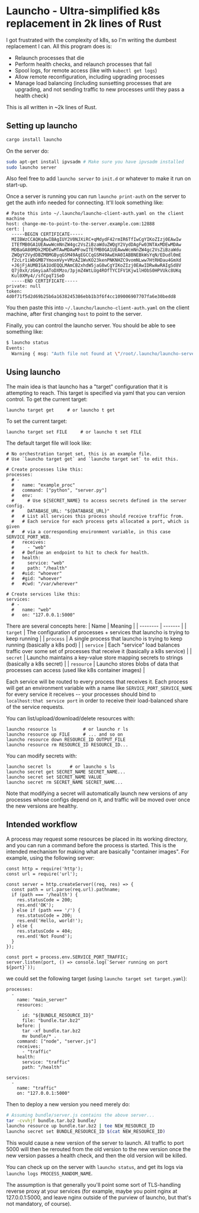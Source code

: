 # Launcho - Ultra-simplified k8s replacement in 2k lines of Rust

I got frustrated with the complexity of k8s, so I'm writing the dumbest replacement I can.
All this program does is:
* Relaunch processes that die
* Perform health checks, and relaunch processes that fail
* Spool logs, for remote access (like with `kubectl get logs`)
* Allow remote reconfiguration, including upgrading processes
* Manage load balancing (including sunsetting processes that are upgrading, and not sending traffic to new processes until they pass a health check)

This is all written in ~2k lines of Rust.

## Setting up launcho

```bash
cargo install launcho
```

On the server do:
```bash
sudo apt-get install ipvsadm # Make sure you have ipvsadm installed
sudo launcho server
```
Also feel free to add `launcho server` to `init.d` or whatever to make it run on start-up.

Once a server is running you can run `launcho print-auth` on the server to get the auth info needed for connecting. It'll look something like:
```
# Paste this into ~/.launcho/launcho-client-auth.yaml on the client machine
host: change-me-to-point-to-the-server.example.com:12888
cert: |
  -----BEGIN CERTIFICATE-----
  MIIBWzCCAQKgAwIBAgIUY2V0NJXiRC+qMdydF42rmIR6TfIwCgYIKoZIzj0EAwIw
  ITEfMB0GA1UEAwwWcmNnZW4gc2VsZiBzaWduZWQgY2VydDAgFw03NTAxMDEwMDAw
  MDBaGA80MDk2MDEwMTAwMDAwMFowITEfMB0GA1UEAwwWcmNnZW4gc2VsZiBzaWdu
  ZWQgY2VydDBZMBMGByqGSM49AgEGCCqGSM49AwEHA0IABBNEBkWsYqN/EDudl0mE
  f2cLr1iWbGMB7YmoxmVy+VMzAZ1WvKO23kenPNKNHZC9vomNLww7HtRHDau4GmXd
  +J6jFjAUMBIGA1UdEQQLMAmCB2xhdW5jaG8wCgYIKoZIzj0EAwIDRwAwRAIgSd8V
  Q7j0xX/zGmyiaAToDXMzo/3pjmZ4WtLUg4ROfTYCIFV1Kjw1lHObS0HPVUkc8UKq
  Kul0XMy4//sfCpqT1SeD
  -----END CERTIFICATE-----
private: null
token: 4d0f71f5d2d69b25b6a1638245386ebb1b3f6f4cc109006907707fa6e30bedd8
```
You then paste this into `~/.launcho/launcho-client-auth.yaml` on the client machine, after first changing `host` to point to the server.

Finally, you can control the launcho server. You should be able to see something like:
```bash
$ launcho status
Events:
  Warning { msg: "Auth file not found at \"/root/.launcho/launcho-server-auth.yaml\" -- generating a new one" }
```

## Using launcho

The main idea is that launcho has a "target" configuration that it is attempting to reach.
This target is specified via yaml that you can version control.
To get the current target:
```
launcho target get     # or launcho t get
```
To set the current target:
```
launcho target set FILE     # or launcho t set FILE
```

The default target file will look like:
```
# No orchestration target set, this is an example file.
# Use `launcho target get` and `launcho target set` to edit this.

# Create processes like this:
processes:
  # -
  #   name: "example_proc"
  #   command: ["python", "server.py"]
  #   env:
  #     # Use ${SECRET_NAME} to access secrets defined in the server config.
  #     DATABASE_URL: "${DATABASE_URL}"
  #   # List all services this process should receive traffic from.
  #   # Each service for each process gets allocated a port, which is given
  #   # via a corresponding environment variable, in this case SERVICE_PORT_WEB.
  #   receives:
  #     - "web"
  #   # Define an endpoint to hit to check for health.
  #   health:
  #     service: "web"
  #     path: "/health"
  #   #uid: "whoever"
  #   #gid: "whoever"
  #   #cwd: "/var/wherever"

# Create services like this:
services:
  # -
  #   name: "web"
  #   on: "127.0.0.1:5000"
```

There are several concepts here:
| Name     | Meaning |
| -------- | ------- |
| `target` | The configuration of processes + services that launcho is trying to keep running |
| `process` | A single process that launcho is trying to keep running (basically a k8s pod) |
| `service` | Each "service" load balances traffic over some set of processes that receive it (basically a k8s service) |
| `secret` | Launcho maintains a key-value store mapping secrets to strings (basically a k8s secret) |
| `resource` | Launcho stores blobs of data that processes can access (used like k8s container images) |

Each service will be routed to every process that receives it.
Each process will get an environment variable with a name like `SERVICE_PORT_SERVICE_NAME` for every service it receives -- your processes should bind to `localhost:that service port` in order to receive their load-balanced share of the service requests.

You can list/upload/download/delete resources with:
```
launcho resource ls          # or launcho r ls
launcho resource up FILE     # ... and so on
launcho resource down RESOURCE_ID OUTPUT_FILE
launcho resource rm RESOURCE_ID RESOURCE_ID...
```

You can modify secrets with:
```
launcho secret ls       # or launcho s ls
launcho secret get SECRET_NAME SECRET_NAME... 
launcho secret set SECRET_NAME VALUE
launcho secret rm SECRET_NAME SECRET_NAME...
```
Note that modifying a secret will automatically launch new versions of any processes whose configs depend on it, and traffic will be moved over once the new versions are healthy.

## Intended workflow

A process may request some resources be placed in its working directory, and you can run a command before the process is started.
This is the intended mechanism for making what are basically "container images".
For example, using the following server:
```
const http = require('http');
const url = require('url');

const server = http.createServer((req, res) => {
  const path = url.parse(req.url).pathname;
  if (path === '/health') {
    res.statusCode = 200;
    res.end('OK');
  } else if (path === '/') {
    res.statusCode = 200;
    res.end('Hello, world!');
  } else {
    res.statusCode = 404;
    res.end('Not Found');
  }
});

const port = process.env.SERVICE_PORT_TRAFFIC;
server.listen(port, () => console.log(`Server running on port ${port}`));
```

we could set the following target (using `launcho target set target.yaml`):

```
processes:
  -
    name: "main_server"
    resources:
    -
      id: "${BUNDLE_RESOURCE_ID}"
      file: "bundle.tar.bz2"
    before: |
      tar -xf bundle.tar.bz2
      mv bundle/* .
    command: ["node", "server.js"]
    receives:
      - "traffic"
    health:
      service: "traffic"
      path: "/health"

services:
  -
    name: "traffic"
    on: "127.0.0.1:5000"
```

Then to deploy a new version you need merely do:
```bash
# Assuming bundle/server.js contains the above server...
tar -cvvhjf bundle.tar.bz2 bundle/
launcho resource up bundle.tar.bz2 | tee NEW_RESOURCE_ID
launcho secret set BUNDLE_RESOURCE_ID $(cat NEW_RESOURCE_ID)
```
This would cause a new version of the server to launch.
All traffic to port 5000 will then be rerouted from the old version to the new version once the new version passes a health check, and then the old version will be killed.

You can check up on the server with `launcho status`, and get its logs via `launcho logs PROCESS_RANDOM_NAME`.

The assumption is that generally you'll point some sort of TLS-handling reverse proxy at your services (for example, maybe you point nginx at 127.0.0.1:5000, and leave nginx outside of the purview of launcho, but that's not mandatory, of course).

